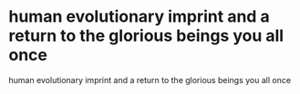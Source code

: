# human evolutionary imprint and a return to the glorious beings you all once

human evolutionary imprint and a return to the glorious beings you all once